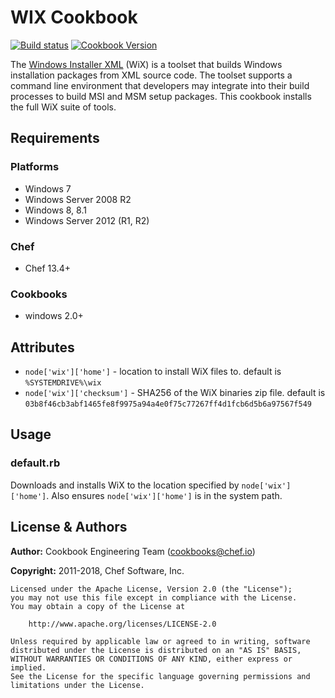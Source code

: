 # WIX Cookbook

[![Build status](https://ci.appveyor.com/api/projects/status/9gekfdko5uyaa3li/branch/master?svg=true)](https://ci.appveyor.com/project/ChefWindowsCookbooks/wix/branch/master) [![Cookbook Version](https://img.shields.io/cookbook/v/wix.svg)](https://supermarket.chef.io/cookbooks/wix)

The [Windows Installer XML](http://wixtoolset.org/) (WiX) is a toolset that builds Windows installation packages from XML source code. The toolset supports a command line environment that developers may integrate into their build processes to build MSI and MSM setup packages. This cookbook installs the full WiX suite of tools.

## Requirements

### Platforms

- Windows 7
- Windows Server 2008 R2
- Windows 8, 8.1
- Windows Server 2012 (R1, R2)

### Chef

- Chef 13.4+

### Cookbooks

- windows 2.0+

## Attributes

- `node['wix']['home']` - location to install WiX files to. default is `%SYSTEMDRIVE%\wix`
- `node['wix']['checksum']` - SHA256 of the WiX binaries zip file. default is `03b8f46cb3abf1465fe8f9975a94a4e0f75c77267ff4d1fcb6d5b6a97567f549`

## Usage

### default.rb

Downloads and installs WiX to the location specified by `node['wix']['home']`. Also ensures `node['wix']['home']` is in the system path.

## License & Authors

**Author:** Cookbook Engineering Team ([cookbooks@chef.io](mailto:cookbooks@chef.io))

**Copyright:** 2011-2018, Chef Software, Inc.

```text
Licensed under the Apache License, Version 2.0 (the "License");
you may not use this file except in compliance with the License.
You may obtain a copy of the License at

    http://www.apache.org/licenses/LICENSE-2.0

Unless required by applicable law or agreed to in writing, software
distributed under the License is distributed on an "AS IS" BASIS,
WITHOUT WARRANTIES OR CONDITIONS OF ANY KIND, either express or implied.
See the License for the specific language governing permissions and
limitations under the License.
```
